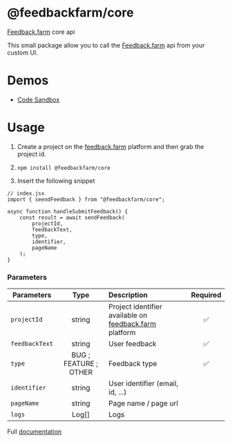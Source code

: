 # @feedbackfarm/core

[Feedback.farm](https://feedback.farm) core api

This small package allow you to call the [Feedback.farm](https://feedback.farm) api from your custom UI.

# Demos

- [Code Sandbox](https://codesandbox.io/s/feedbackfarm-core-2lkn0?file=/src/App.js)

# Usage

1. Create a project on the [feedback.farm](https://feedback.farm) platform and then grab the project id.

2. `npm install @feedbackfarm/core`

3. Insert the following snippet

```
// index.jsx
import { seendFeedback } from "@feedbackfarm/core";

async function handleSubmitFeedback() {
    const result = await sendFeedback(
        projectId,
        feedbackText,
        type,
        identifier,
        pageName
    );
}
```

### Parameters

| Parameters     |         Type          | Description                                                             | Required |
| -------------- | :-------------------: | :---------------------------------------------------------------------- | :------: |
| `projectId`    |        string         | Project identifier available on [feedback.farm](feedback.farm) platform |    ✅    |
| `feedbackText` |        string         | User feedback                                                           |    ✅    |
| `type`         | BUG ; FEATURE ; OTHER | Feedback type                                                           |    ✅    |
| `identifier`   |        string         | User identifier (email, id, ...)                                        |          |
| `pageName`     |        string         | Page name / page url                                                    |          |
| `logs`         |         Log[]         | Logs                                                                    |          |

Full [documentation](https://www.notion.so/Build-Your-Own-Widget-fb729b98e1694d7c8bc019b4d19622c9)
